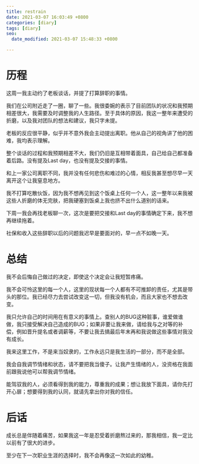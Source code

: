 ```yaml
---
title: restrain
date: 2021-03-07 16:03:49 +0800
categories: [diary]
tags: [diary]
seo:
  date_modified: 2021-03-07 15:48:33 +0800

---
```


# 历程

这周一我主动约了老板谈话，并提了打算辞职的事情。

我们在公司附近走了一圈，聊了一些。我很委婉的表示了目前团队的状况和我预期相差很大，我需要及时调整我的人生路径。至于具体的原因，我这一整年来遭受的折磨，以及我对团队的想法和建议，我只字未提。

老板的反应很平静，似乎并不意外我会主动提出离职。他从自己的视角讲了他的困难，我均表示理解。

整个谈话的过程和我预期相差不大，我们仍旧是互相带着面具，自己给自己都准备着后路。没有提及Last day，也没有提及交接的事情。

和上一家公司离职不同，我并没有任何悲伤和难过的心情，相反我甚至想尽早一天离开这个让我窒息地方。

我不打算吃散伙饭，因为我不想再见到这个饭桌上任何一个人，这一整年以来我被这些人折磨的体无完肤，把我硬塞到饭桌上我也挤不出什么道别的话来。

下周一我会再找老板聊一次，这次是要把交接和Last day的事情确定下来，我不想再继续拖着。

社保和收入这些辞职以后的问题我迟早是要面对的，早一点不如晚一天。

# 总结

我不会后悔自己做过的决定，即使这个决定会让我短暂疼痛。

我不会可怜这里的每一个人，这里的现状每一个人都有不可推卸的责任，尤其是带头的那位。我已经尽力去尝试改变这一切，但我没有机会，而且大家也不想去改变。

我只允许自己的时间用在有意义的事情上。查别人的BUG这种脏事，谁爱做谁做，我只接受解决自己造成的BUG；如果非要让我来做，请给我与之对等的补偿，例如晋升提名或者调薪等，不要让我去搞最后年末再和我说做这些事情对我没有成长。

我来这里工作，不是来当奴隶的，工作永远只是我生活的一部分，而不是全部。

我会自我调节情绪和状态，请不要把我当傻子。让我产生情绪的人，没资格在我面前跟我说他可以帮我调节情绪。

能驾驭我的人，必须看得到我的能力，尊重我的成果；想让我放下面具，请你先打开心扉；想要得到我的认同，就请先拿出你对我的信任。

# 后话

成长总是伴随着痛苦，如果我这一年是忍受着折磨熬过来的，那我相信，我一定比以前有了很大的进步。

至少在下一次职业生涯的选择时，我不会再像这一次如此的幼稚。
